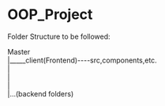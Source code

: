 # OOP_Project

Folder Structure to be followed:

Master
<br>
  |_____client(Frontend)----src,components,etc.
  <br>
  |      
  |     
  |          
  |...(backend folders)
